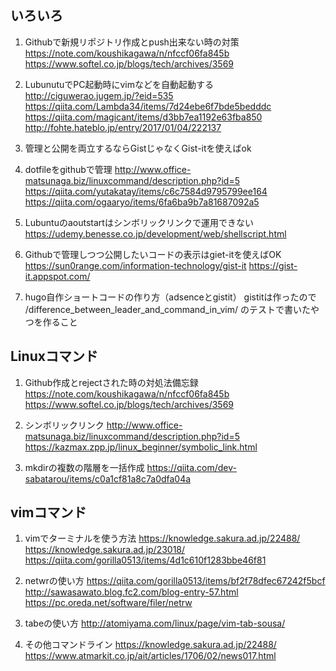 ## いろいろ 
1. Githubで新規リポジトリ作成とpush出来ない時の対策
https://note.com/koushikagawa/n/nfccf06fa845b
https://www.softel.co.jp/blogs/tech/archives/3569

1. LubunutuでPC起動時にvimなどを自動起動する
http://ciguwerao.jugem.jp/?eid=535
https://qiita.com/Lambda34/items/7d24ebe6f7bde5bedddc
https://qiita.com/magicant/items/d3bb7ea1192e63fba850
http://fohte.hateblo.jp/entry/2017/01/04/222137

1. 管理と公開を両立するならGistじゃなくGist-itを使えばok


1. dotfileをgithubで管理
http://www.office-matsunaga.biz/linuxcommand/description.php?id=5
https://qiita.com/yutakatay/items/c6c7584d9795799ee164
https://qiita.com/ogaaryo/items/6fa6ba9b7a81687092a5

1. Lubuntuのaoutstartはシンボリックリンクで運用できない
https://udemy.benesse.co.jp/development/web/shellscript.html

1. Githubで管理しつつ公開したいコードの表示はgiet-itを使えばOK
https://sun0range.com/information-technology/gist-it
https://gist-it.appspot.com/

1. hugo自作ショートコードの作り方（adsenceとgistit）
gistitは作ったので
/difference_between_leader_and_command_in_vim/
のテストで書いたやつを作ること

## Linuxコマンド
1. Github作成とrejectされた時の対処法備忘録
https://note.com/koushikagawa/n/nfccf06fa845b
https://www.softel.co.jp/blogs/tech/archives/3569

1. シンボリックリンク
http://www.office-matsunaga.biz/linuxcommand/description.php?id=5
https://kazmax.zpp.jp/linux_beginner/symbolic_link.html

1. mkdirの複数の階層を一括作成
https://qiita.com/dev-sabatarou/items/c0a1cf81a8c7a0dfa04a

## vimコマンド

1. vimでターミナルを使う方法
https://knowledge.sakura.ad.jp/22488/
https://knowledge.sakura.ad.jp/23018/
https://qiita.com/gorilla0513/items/4d1c610f1283bbe46f81

1. netwrの使い方
https://qiita.com/gorilla0513/items/bf2f78dfec67242f5bcf
http://sawasawato.blog.fc2.com/blog-entry-57.html
https://pc.oreda.net/software/filer/netrw

1. tabeの使い方
http://atomiyama.com/linux/page/vim-tab-sousa/

1. その他コマンドライン
https://knowledge.sakura.ad.jp/22488/
https://www.atmarkit.co.jp/ait/articles/1706/02/news017.html
